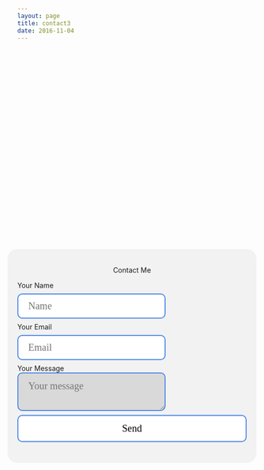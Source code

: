 ```yaml
---
layout: page
title: contact3
date: 2016-11-04
---
```

<style>
input[type=text] {
    width: 300px;
    padding: 12px 20px;
    margin: 8px 0;
    display: inline-block;
    border: 2px solid #4a86e8;
    border-radius: 10px;
    box-sizing: border-box;
    font-size: 20px;
    font-family: Nobile;
}
input[type=email] {
    width: 300px;
    padding: 12px 20px;
    margin: 8px 0;
    display: inline-block;
    border: 2px solid #4a86e8;
    border-radius: 10px;
    box-sizing: border-box;
    font-size: 20px;
    font-family: Nobile;
}
input[type=submit] {
    width: 100%;
    background-color: white;
    color: black;
    padding: 14px 20px;
    margin: 8px 0;
    display: inline-block;
    border: 2px solid #4a86e8;
    border-radius: 10px;
    cursor: pointer;
    font-size: 20px;
    font-family: Nobile;
}
input[type=submit]:hover {
    background-color: #4a86e8;
    color: white;
}
textarea {
    width: 300px;
    box-sizing: border-box;
    border: 2px solid #4a86e8;
    border-radius: 10px;
    font-size: 20px;
    background-color: #d9d9d9;
    background-position: 10px 10px;
    background-repeat: no-repeat;
    padding: 14px 20px;
    -webkit-transition: width 0.4s ease-in-out;
    transition: width 0.4s ease-in-out;
    font-family: Nobile;
}

textarea:focus {
    width: 100%;
    height: 150px;
    padding: 14px 20px;
    box-sizing: border-box;
    border: 2px solid #4a86e8;
    border-radius: 10px;
    background-color: white;
    resize: none;
}

div {
    border-radius: 20px;
    background-color: #f2f2f2;
    padding: 20px;
    margin-top: 10vh;
}
</style>
<div>
    <form id="contactform" action="https://formspree.io/rbm@awstrol.com" method="POST">
    <p style="text-align: center"> Contact Me </p>
        <label for="name">Your Name</label>
        <br>
        <input type="text" name="name" placeholder="Name">
        <br>
        <label for="_replyto">Your Email</label>
        <br>
        <input type="email" name="_replyto" placeholder="Email">
        <input type="hidden" name="_subject" value="Website contact" />
        <br>
        <label for="message">Your Message</label>
        <br>
        <textarea name="message" placeholder="Your message"></textarea>
        <input type="text" name="_gotcha" style="display:none" />
        <input type="submit" value="Send">
    </form>
</div>



